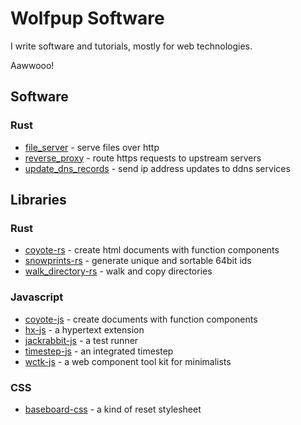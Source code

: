 # Wolfpup Software

I write software and tutorials, mostly for web technologies.

Aawwooo!

## Software

### Rust

- [file_server](https://github.com/wolfpup-software/file_server) - serve files over http
- [reverse_proxy](https://github.com/wolfpup-software/reverse_proxy) - route https requests to upstream servers
- [update_dns_records](https://github.com/wolfpup-software/update_dns_records) - send ip address updates to ddns services

## Libraries

### Rust

- [coyote-rs](https://github.com/wolfpup-software/coyote-rs) - create html documents with function components
- [snowprints-rs](https://github.com/wolfpup-software/snowprints-rs) - generate unique and sortable 64bit ids
- [walk_directory-rs](https://github.com/wolfpup-software/walk_directory-rs) - walk and copy directories

### Javascript

- [coyote-js](https://github.com/wolfpup-software/coyote-js) - create documents with function components
- [hx-js](https://github.com/wolfpup-software/hx-js) - a hypertext extension
- [jackrabbit-js](https://github.com/wolfpup-software/jackrabbit-js) - a test runner
- [timestep-js](https://github.com/wolfpup-software/timestep-js) - an integrated timestep
- [wctk-js](https://github.com/wolfpup-software/wctk-js) - a web component tool kit for minimalists

### CSS

- [baseboard-css](https://github.com/wolfpup-software/baseboard-css) - a kind of reset stylesheet
